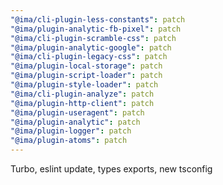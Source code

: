 ```yaml
---
"@ima/cli-plugin-less-constants": patch
"@ima/plugin-analytic-fb-pixel": patch
"@ima/cli-plugin-scramble-css": patch
"@ima/plugin-analytic-google": patch
"@ima/cli-plugin-legacy-css": patch
"@ima/plugin-local-storage": patch
"@ima/plugin-script-loader": patch
"@ima/plugin-style-loader": patch
"@ima/cli-plugin-analyze": patch
"@ima/plugin-http-client": patch
"@ima/plugin-useragent": patch
"@ima/plugin-analytic": patch
"@ima/plugin-logger": patch
"@ima/plugin-atoms": patch
---
```


Turbo, eslint update, types exports, new tsconfig
